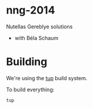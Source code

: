 nng-2014
========

Nutellas Gereblye solutions

- with Béla Schaum

Building
========

We're using the [tup](http://gittup.org/tup/) build system.

To build everything:

```
tup
```
